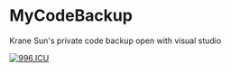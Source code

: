 # MyCodeBackup
Krane Sun's private code backup
open with visual studio 

[![996.ICU](https://img.shields.io/badge/link-996.icu-red.svg)](https://996.icu) 
